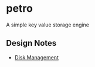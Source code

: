 # petro

A simple key value storage engine

## Design Notes

- [Disk Management](https://japhethobala.com/posts/technical/db-disk-mgmt)

